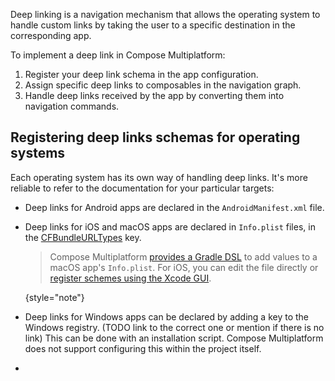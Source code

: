 [//]: # (title: Deep links)

Deep linking is a navigation mechanism that allows the operating system to handle custom links
by taking the user to a specific destination in the corresponding app.

To implement a deep link in Compose Multiplatform:

1. Register your deep link schema in the app configuration.
2. Assign specific deep links to composables in the navigation graph.
3. Handle deep links received by the app by converting them into navigation commands.

## Registering deep links schemas for operating systems

Each operating system has its own way of handling deep links.
It's more reliable to refer to the documentation for your particular targets:

* Deep links for Android apps are declared in the `AndroidManifest.xml` file.
* Deep links for iOS and macOS apps are declared in `Info.plist` files,
    in the [CFBundleURLTypes](https://developer.apple.com/documentation/bundleresources/information-property-list/cfbundleurltypes)
    key.

    > Compose Multiplatform [provides a Gradle DSL](compose-native-distribution.md#information-property-list-on-macos)
    > to add values to a macOS app's `Info.plist`.
    > For iOS, you can edit the file directly or [register schemes using the Xcode GUI](https://developer.apple.com/documentation/xcode/defining-a-custom-url-scheme-for-your-app#Register-your-URL-scheme).
    >
    {style="note"}
* Deep links for Windows apps can be declared by adding a key to the Windows registry. (TODO link to the correct one or mention if there is no link)
    This can be done with an installation script.
    Compose Multiplatform does not support configuring this within the project itself.
* 
